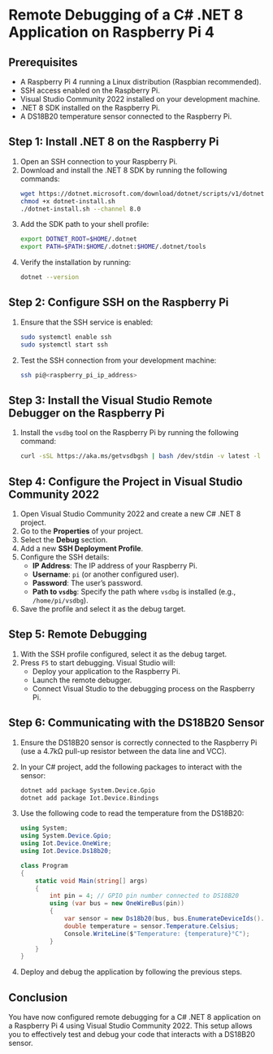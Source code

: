 # Remote Debugging of a C# .NET 8 Application on Raspberry Pi 4

## Prerequisites

- A Raspberry Pi 4 running a Linux distribution (Raspbian recommended).
- SSH access enabled on the Raspberry Pi.
- Visual Studio Community 2022 installed on your development machine.
- .NET 8 SDK installed on the Raspberry Pi.
- A DS18B20 temperature sensor connected to the Raspberry Pi.

## Step 1: Install .NET 8 on the Raspberry Pi

1. Open an SSH connection to your Raspberry Pi.
2. Download and install the .NET 8 SDK by running the following commands:
   ```bash
   wget https://dotnet.microsoft.com/download/dotnet/scripts/v1/dotnet-install.sh
   chmod +x dotnet-install.sh
   ./dotnet-install.sh --channel 8.0
   ```
3. Add the SDK path to your shell profile:
   ```bash
   export DOTNET_ROOT=$HOME/.dotnet
   export PATH=$PATH:$HOME/.dotnet:$HOME/.dotnet/tools
   ```
4. Verify the installation by running:
   ```bash
   dotnet --version
   ```

## Step 2: Configure SSH on the Raspberry Pi

1. Ensure that the SSH service is enabled:
   ```bash
   sudo systemctl enable ssh
   sudo systemctl start ssh
   ```
2. Test the SSH connection from your development machine:
   ```bash
   ssh pi@<raspberry_pi_ip_address>
   ```

## Step 3: Install the Visual Studio Remote Debugger on the Raspberry Pi

1. Install the `vsdbg` tool on the Raspberry Pi by running the following command:
   ```bash
   curl -sSL https://aka.ms/getvsdbgsh | bash /dev/stdin -v latest -l ~/vsdbg
   ```

## Step 4: Configure the Project in Visual Studio Community 2022

1. Open Visual Studio Community 2022 and create a new C# .NET 8 project.
2. Go to the **Properties** of your project.
3. Select the **Debug** section.
4. Add a new **SSH Deployment Profile**.
5. Configure the SSH details:
   - **IP Address**: The IP address of your Raspberry Pi.
   - **Username**: `pi` (or another configured user).
   - **Password**: The user’s password.
   - **Path to `vsdbg`**: Specify the path where `vsdbg` is installed (e.g., `/home/pi/vsdbg`).
6. Save the profile and select it as the debug target.

## Step 5: Remote Debugging

1. With the SSH profile configured, select it as the debug target.
2. Press `F5` to start debugging. Visual Studio will:
   - Deploy your application to the Raspberry Pi.
   - Launch the remote debugger.
   - Connect Visual Studio to the debugging process on the Raspberry Pi.

## Step 6: Communicating with the DS18B20 Sensor

1. Ensure the DS18B20 sensor is correctly connected to the Raspberry Pi (use a 4.7kΩ pull-up resistor between the data line and VCC).
2. In your C# project, add the following packages to interact with the sensor:
   ```bash
   dotnet add package System.Device.Gpio
   dotnet add package Iot.Device.Bindings
   ```
3. Use the following code to read the temperature from the DS18B20:

   ```csharp
   using System;
   using System.Device.Gpio;
   using Iot.Device.OneWire;
   using Iot.Device.Ds18b20;

   class Program
   {
       static void Main(string[] args)
       {
           int pin = 4; // GPIO pin number connected to DS18B20
           using (var bus = new OneWireBus(pin))
           {
               var sensor = new Ds18b20(bus, bus.EnumerateDeviceIds().First());
               double temperature = sensor.Temperature.Celsius;
               Console.WriteLine($"Temperature: {temperature}°C");
           }
       }
   }
   ```

4. Deploy and debug the application by following the previous steps.

## Conclusion

You have now configured remote debugging for a C# .NET 8 application on a Raspberry Pi 4 using Visual Studio Community 2022. This setup allows you to effectively test and debug your code that interacts with a DS18B20 sensor.